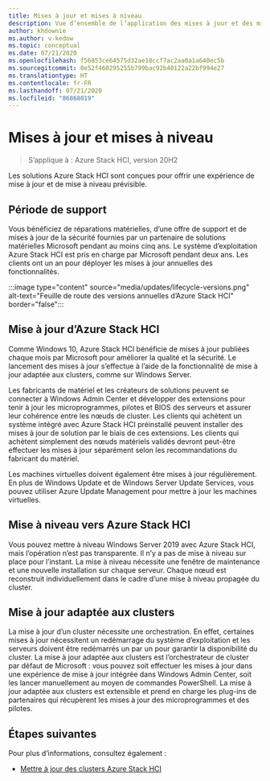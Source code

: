 ```yaml
---
title: Mises à jour et mises à niveau
description: Vue d’ensemble de l’application des mises à jour et des mises à niveau à Azure Stack HCI.
author: khdownie
ms.author: v-kedow
ms.topic: conceptual
ms.date: 07/21/2020
ms.openlocfilehash: f56853ce64575d32ae10ccf7ac2aa0a1a640ec5b
ms.sourcegitcommit: 0e52f460295255b799bac92b40122a22bf994e27
ms.translationtype: HT
ms.contentlocale: fr-FR
ms.lasthandoff: 07/21/2020
ms.locfileid: "86868019"
---
```

# <a name="updates-and-upgrades"></a>Mises à jour et mises à niveau

> S’applique à : Azure Stack HCI, version 20H2

Les solutions Azure Stack HCI sont conçues pour offrir une expérience de mise à jour et de mise à niveau prévisible.

## <a name="support-period"></a>Période de support

Vous bénéficiez de réparations matérielles, d’une offre de support et de mises à jour de la sécurité fournies par un partenaire de solutions matérielles Microsoft pendant au moins cinq ans. Le système d’exploitation Azure Stack HCI est pris en charge par Microsoft pendant deux ans. Les clients ont un an pour déployer les mises à jour annuelles des fonctionnalités.

:::image type="content" source="media/updates/lifecycle-versions.png" alt-text="Feuille de route des versions annuelles d’Azure Stack HCI" border="false":::

## <a name="updating-azure-stack-hci"></a>Mise à jour d’Azure Stack HCI

Comme Windows 10, Azure Stack HCI bénéficie de mises à jour publiées chaque mois par Microsoft pour améliorer la qualité et la sécurité. Le lancement des mises à jour s’effectue à l’aide de la fonctionnalité de mise à jour adaptée aux clusters, comme sur Windows Server.

Les fabricants de matériel et les créateurs de solutions peuvent se connecter à Windows Admin Center et développer des extensions pour tenir à jour les microprogrammes, pilotes et BIOS des serveurs et assurer leur cohérence entre les nœuds de cluster. Les clients qui achètent un système intégré avec Azure Stack HCI préinstallé peuvent installer des mises à jour de solution par le biais de ces extensions. Les clients qui achètent simplement des nœuds matériels validés devront peut-être effectuer les mises à jour séparément selon les recommandations du fabricant du matériel.

Les machines virtuelles doivent également être mises à jour régulièrement. En plus de Windows Update et de Windows Server Update Services, vous pouvez utiliser Azure Update Management pour mettre à jour les machines virtuelles.

## <a name="upgrading-to-azure-stack-hci"></a>Mise à niveau vers Azure Stack HCI

Vous pouvez mettre à niveau Windows Server 2019 avec Azure Stack HCI, mais l’opération n’est pas transparente. Il n’y a pas de mise à niveau sur place pour l’instant. La mise à niveau nécessite une fenêtre de maintenance et une nouvelle installation sur chaque serveur. Chaque nœud est reconstruit individuellement dans le cadre d’une mise à niveau propagée du cluster.

## <a name="cluster-aware-updating"></a>Mise à jour adaptée aux clusters

La mise à jour d’un cluster nécessite une orchestration. En effet, certaines mises à jour nécessitent un redémarrage du système d’exploitation et les serveurs doivent être redémarrés un par un pour garantir la disponibilité du cluster. La mise à jour adaptée aux clusters est l’orchestrateur de cluster par défaut de Microsoft : vous pouvez soit effectuer les mises à jour dans une expérience de mise à jour intégrée dans Windows Admin Center, soit les lancer manuellement au moyen de commandes PowerShell. La mise à jour adaptée aux clusters est extensible et prend en charge les plug-ins de partenaires qui récupèrent les mises à jour des microprogrammes et des pilotes.

## <a name="next-steps"></a>Étapes suivantes

Pour plus d’informations, consultez également :

- [Mettre à jour des clusters Azure Stack HCI](../manage/update-cluster.md)
